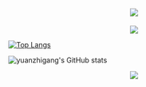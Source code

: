 <h1 align="center"> <a href="https://yuanzhigang.com/"> <img src="https://readme-typing-svg.herokuapp.com/?lines=嗨害嗨;今天也要继续加油&center=true&size=27"> </a> </h1>
<div align="center"> <img src="https://github-profile-trophy.vercel.app/?username=yuanzhigang-source" /> </div>


[![Top Langs](https://github-readme-stats.vercel.app/api/top-langs/?username=yuanzhigang-source)](https://github.com/yuanzhigang-source/github-redme-stats)






![yuanzhigang's GitHub stats](https://github-readme-stats.vercel.app/api?username=yuanzhigang-source&show_icons=true&theme=tokyonight)


<div align="center"> <img src="https://activity-graph.herokuapp.com/graph?username=yuanzhigang-source&theme=xcode" /> </div>
